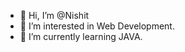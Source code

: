 - 👋 Hi, I’m @Nishit
- 👀 I’m interested in Web Development.
- 🌱 I’m currently learning JAVA.
<!-- - 💞️ I’m looking to collaborate on ... -->
<!-- - 📫 How to reach me ... -->

<!---
NishitJajal/NishitJajal is a ✨ special ✨ repository because its `README.md` (this file) appears on your GitHub profile.
You can click the Preview link to take a look at your changes.
--->
